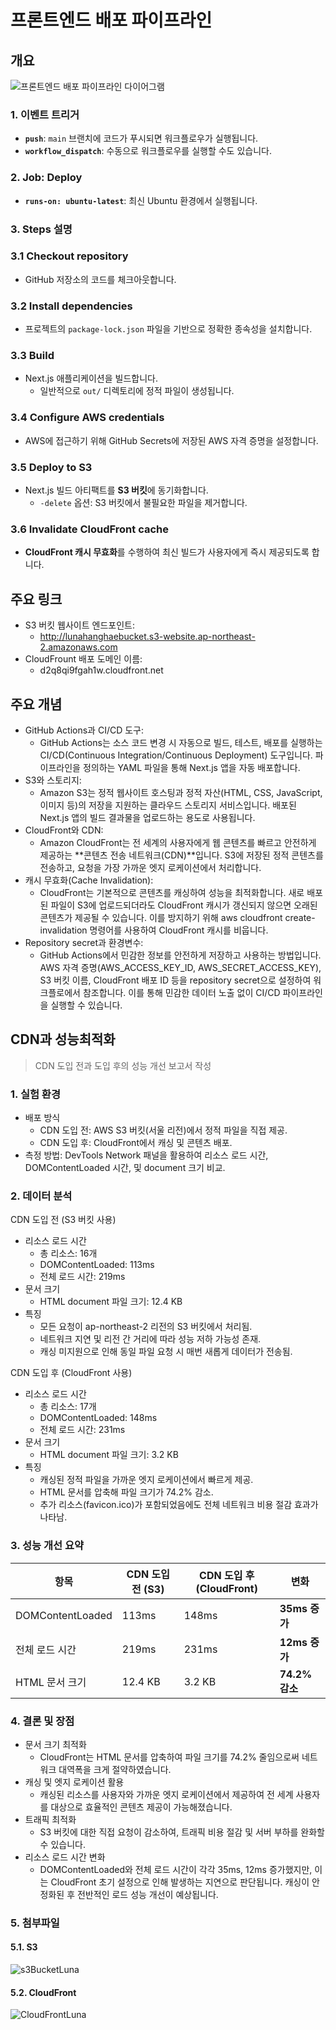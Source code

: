 # 프론트엔드 배포 파이프라인

## 개요

![프론트엔드 배포 파이프라인 다이어그램](./luna-app/public/frontendDiagram.png)

### 1. **이벤트 트리거**

- **`push`**: `main` 브랜치에 코드가 푸시되면 워크플로우가 실행됩니다.
- **`workflow_dispatch`**: 수동으로 워크플로우를 실행할 수도 있습니다.

### 2. **Job: Deploy**

- **`runs-on: ubuntu-latest`**: 최신 Ubuntu 환경에서 실행됩니다.

### 3. **Steps 설명**

### 3.1 **Checkout repository**

- GitHub 저장소의 코드를 체크아웃합니다.

### 3.2 **Install dependencies**

- 프로젝트의 `package-lock.json` 파일을 기반으로 정확한 종속성을 설치합니다.

### 3.3 **Build**

- Next.js 애플리케이션을 빌드합니다.
  - 일반적으로 `out/` 디렉토리에 정적 파일이 생성됩니다.

### 3.4 **Configure AWS credentials**

- AWS에 접근하기 위해 GitHub Secrets에 저장된 AWS 자격 증명을 설정합니다.

### 3.5 **Deploy to S3**

- Next.js 빌드 아티팩트를 **S3 버킷**에 동기화합니다.
  - `-delete` 옵션: S3 버킷에서 불필요한 파일을 제거합니다.

### 3.6 **Invalidate CloudFront cache**

- **CloudFront 캐시 무효화**를 수행하여 최신 빌드가 사용자에게 즉시 제공되도록 합니다.

## 주요 링크

- S3 버킷 웹사이트 엔드포인트:
  - http://lunahanghaebucket.s3-website.ap-northeast-2.amazonaws.com
- CloudFrount 배포 도메인 이름:
  - d2q8qi9fgah1w.cloudfront.net

## 주요 개념

- GitHub Actions과 CI/CD 도구:
  - GitHub Actions는 소스 코드 변경 시 자동으로 빌드, 테스트, 배포를 실행하는 CI/CD(Continuous Integration/Continuous Deployment) 도구입니다. 파이프라인을 정의하는 YAML 파일을 통해 Next.js 앱을 자동 배포합니다.
- S3와 스토리지:
  - Amazon S3는 정적 웹사이트 호스팅과 정적 자산(HTML, CSS, JavaScript, 이미지 등)의 저장을 지원하는 클라우드 스토리지 서비스입니다. 배포된 Next.js 앱의 빌드 결과물을 업로드하는 용도로 사용됩니다.
- CloudFront와 CDN:
  - Amazon CloudFront는 전 세계의 사용자에게 웹 콘텐츠를 빠르고 안전하게 제공하는 **콘텐츠 전송 네트워크(CDN)**입니다. S3에 저장된 정적 콘텐츠를 전송하고, 요청을 가장 가까운 엣지 로케이션에서 처리합니다.
- 캐시 무효화(Cache Invalidation):
  - CloudFront는 기본적으로 콘텐츠를 캐싱하여 성능을 최적화합니다. 새로 배포된 파일이 S3에 업로드되더라도 CloudFront 캐시가 갱신되지 않으면 오래된 콘텐츠가 제공될 수 있습니다. 이를 방지하기 위해 aws cloudfront create-invalidation 명령어를 사용하여 CloudFront 캐시를 비웁니다.
- Repository secret과 환경변수:
  - GitHub Actions에서 민감한 정보를 안전하게 저장하고 사용하는 방법입니다. AWS 자격 증명(AWS_ACCESS_KEY_ID, AWS_SECRET_ACCESS_KEY), S3 버킷 이름, CloudFront 배포 ID 등을 repository secret으로 설정하여 워크플로에서 참조합니다. 이를 통해 민감한 데이터 노출 없이 CI/CD 파이프라인을 실행할 수 있습니다.

## CDN과 성능최적화

> CDN 도입 전과 도입 후의 성능 개선 보고서 작성

### 1. 실험 환경

- 배포 방식
  - CDN 도입 전: AWS S3 버킷(서울 리전)에서 정적 파일을 직접 제공.
  - CDN 도입 후: CloudFront에서 캐싱 및 콘텐츠 배포.
- 측정 방법: DevTools Network 패널을 활용하여 리소스 로드 시간, DOMContentLoaded 시간, 및 document 크기 비교.

### 2. 데이터 분석

CDN 도입 전 (S3 버킷 사용)

- 리소스 로드 시간
  - 총 리소스: 16개
  - DOMContentLoaded: 113ms
  - 전체 로드 시간: 219ms
- 문서 크기
  - HTML document 파일 크기: 12.4 KB
- 특징
  - 모든 요청이 ap-northeast-2 리전의 S3 버킷에서 처리됨.
  - 네트워크 지연 및 리전 간 거리에 따라 성능 저하 가능성 존재.
  - 캐싱 미지원으로 인해 동일 파일 요청 시 매번 새롭게 데이터가 전송됨.

CDN 도입 후 (CloudFront 사용)

- 리소스 로드 시간
  - 총 리소스: 17개
  - DOMContentLoaded: 148ms
  - 전체 로드 시간: 231ms
- 문서 크기
  - HTML document 파일 크기: 3.2 KB
- 특징
  - 캐싱된 정적 파일을 가까운 엣지 로케이션에서 빠르게 제공.
  - HTML 문서를 압축해 파일 크기가 74.2% 감소.
  - 추가 리소스(favicon.ico)가 포함되었음에도 전체 네트워크 비용 절감 효과가 나타남.

### 3. 성능 개선 요약

| **항목**         | **CDN 도입 전 (S3)** | **CDN 도입 후 (CloudFront)** | **변화**       |
| ---------------- | -------------------- | ---------------------------- | -------------- |
| DOMContentLoaded | 113ms                | 148ms                        | **35ms 증가**  |
| 전체 로드 시간   | 219ms                | 231ms                        | **12ms 증가**  |
| HTML 문서 크기   | 12.4 KB              | 3.2 KB                       | **74.2% 감소** |

### 4. 결론 및 장점

- 문서 크기 최적화
  - CloudFront는 HTML 문서를 압축하여 파일 크기를 74.2% 줄임으로써 네트워크 대역폭을 크게 절약하였습니다.
- 캐싱 및 엣지 로케이션 활용
  - 캐싱된 리소스를 사용자와 가까운 엣지 로케이션에서 제공하여 전 세계 사용자를 대상으로 효율적인 콘텐츠 제공이 가능해졌습니다.
- 트래픽 최적화
  - S3 버킷에 대한 직접 요청이 감소하여, 트래픽 비용 절감 및 서버 부하를 완화할 수 있습니다.
- 리소스 로드 시간 변화
  - DOMContentLoaded와 전체 로드 시간이 각각 35ms, 12ms 증가했지만, 이는 CloudFront 초기 설정으로 인해 발생하는 지연으로 판단됩니다. 캐싱이 안정화된 후 전반적인 로드 성능 개선이 예상됩니다.

### 5. 첨부파일

#### 5.1. S3

![s3BucketLuna](./luna-app/public/s3.png)

#### 5.2. CloudFront

![CloudFrontLuna](./luna-app/public/cloudFront.png)
